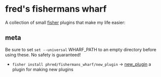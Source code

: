# fred's fishermans wharf

A collection of small [fisher](https://github.com/jorgebucaran/fisher) plugins that make my life easier:

## meta 

Be sure to set `set --universal` WHARF_PATH to an empty directory before using these. No safety is guaranteed!

- `fisher install phred/fishermans_wharf/new_plugin` -> [new_plugin](new_plugin/) a plugin for making new plugins
